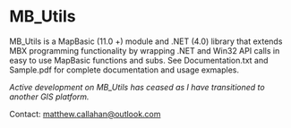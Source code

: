 MB_Utils
=======

MB_Utils is a MapBasic (11.0 +) module and .NET (4.0) library that extends MBX programming functionality by wrapping .NET and Win32 API calls in easy to use MapBasic functions and subs. See Documentation.txt and Sample.pdf for complete documentation and usage exmaples.

*Active development on MB_Utils has ceased as I have transitioned to another GIS platform.*

Contact:
matthew.callahan@outlook.com

